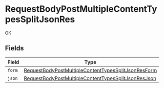 # RequestBodyPostMultipleContentTypesSplitJsonRes

OK


## Fields

| Field                                                                                                                                 | Type                                                                                                                                  | Required                                                                                                                              | Description                                                                                                                           |
| ------------------------------------------------------------------------------------------------------------------------------------- | ------------------------------------------------------------------------------------------------------------------------------------- | ------------------------------------------------------------------------------------------------------------------------------------- | ------------------------------------------------------------------------------------------------------------------------------------- |
| `form`                                                                                                                                | [RequestBodyPostMultipleContentTypesSplitJsonResForm](../../models/operations/requestbodypostmultiplecontenttypessplitjsonresform.md) | :heavy_minus_sign:                                                                                                                    | N/A                                                                                                                                   |
| `json`                                                                                                                                | [RequestBodyPostMultipleContentTypesSplitJsonResJson](../../models/operations/requestbodypostmultiplecontenttypessplitjsonresjson.md) | :heavy_minus_sign:                                                                                                                    | N/A                                                                                                                                   |